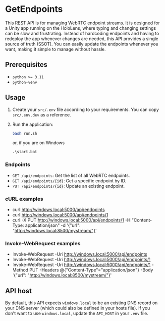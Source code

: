 # GetEndpoints

This REST API is for managing WebRTC endpoint streams. It is designed for a Unity app running on the HoloLens, where typing and changing settings can be slow and frustrating. Instead of hardcoding endpoints and having to redeploy the app whenever changes are needed, this API provides a single source of truth (SSOT). You can easily update the endpoints whenever you want, making it simple to manage without hassle.

## Prerequisites

- `python >= 3.11`
- `python-venv`

## Usage

1. Create your `src/.env` file according to your requirements. You can copy `src/.env.dev` as a reference.

2. Run the application:

   ```bash
   bash run.sh
   ```

   or, if you are on Windows

   ```ps
   .\start.bat
   ```

### Endpoints

- `GET /api/endpoints`: Get the list of all WebRTC endpoints.
- `GET /api/endpoints/{id}`: Get a specific endpoint by ID.
- `PUT /api/endpoints/{id}`: Update an existing endpoint.

### cURL examples

- curl http://windows.local:5000/api/endpoints
- curl http://windows.local:5000/api/endpoints/1
- curl -X PUT http://windows.local:5000/api/endpoints/1 -H "Content-Type: application/json" -d '{"url": "http://windows.local:8500/mystream/"}'

### Invoke-WebRequest examples

- Invoke-WebRequest -Uri http://windows.local:5000/api/endpoints
- Invoke-WebRequest -Uri http://windows.local:5000/api/endpoints/1
- Invoke-WebRequest -Uri http://windows.local:5000/api/endpoints/1 -Method PUT -Headers @{"Content-Type"="application/json"} -Body '{"url": "http://windows.local:8500/mystream/"}'

## API host

By default, this API expects `windows.local` to be an existing DNS record on your DNS server (which could also be defined in your hosts file). If you don't want to use `windows.local`, update the `API_HOST` in your `.env` file.

